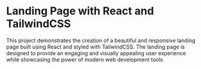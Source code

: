 # Landing Page with React and TailwindCSS

This project demonstrates the creation of a beautiful and responsive landing page built using React and styled with TailwindCSS. The landing page is designed to provide an engaging and visually appealing user experience while showcasing the power of modern web development tools


